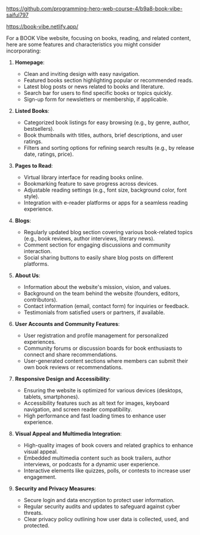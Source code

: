 <!--Code Link-->
https://github.com/programming-hero-web-course-4/b9a8-book-vibe-saiful797

<!--Live Link-->
https://book-vibe.netlify.app/

<!-- features and characteristics -->
For a BOOK Vibe website, focusing on books, reading, and related content, here are some features and characteristics you might consider incorporating:

1. **Homepage**:
   - Clean and inviting design with easy navigation.
   - Featured books section highlighting popular or recommended reads.
   - Latest blog posts or news related to books and literature.
   - Search bar for users to find specific books or topics quickly.
   - Sign-up form for newsletters or membership, if applicable.

2. **Listed Books**:
   - Categorized book listings for easy browsing (e.g., by genre, author, bestsellers).
   - Book thumbnails with titles, authors, brief descriptions, and user ratings.
   - Filters and sorting options for refining search results (e.g., by release date, ratings, price).

3. **Pages to Read**:
   - Virtual library interface for reading books online.
   - Bookmarking feature to save progress across devices.
   - Adjustable reading settings (e.g., font size, background color, font style).
   - Integration with e-reader platforms or apps for a seamless reading experience.

4. **Blogs**:
   - Regularly updated blog section covering various book-related topics (e.g., book reviews, author interviews, literary news).
   - Comment section for engaging discussions and community interaction.
   - Social sharing buttons to easily share blog posts on different platforms.

5. **About Us**:
   - Information about the website's mission, vision, and values.
   - Background on the team behind the website (founders, editors, contributors).
   - Contact information (email, contact form) for inquiries or feedback.
   - Testimonials from satisfied users or partners, if available.

6. **User Accounts and Community Features**:
   - User registration and profile management for personalized experiences.
   - Community forums or discussion boards for book enthusiasts to connect and share recommendations.
   - User-generated content sections where members can submit their own book reviews or recommendations.

7. **Responsive Design and Accessibility**:
   - Ensuring the website is optimized for various devices (desktops, tablets, smartphones).
   - Accessibility features such as alt text for images, keyboard navigation, and screen reader compatibility.
   - High performance and fast loading times to enhance user experience.

8. **Visual Appeal and Multimedia Integration**:
   - High-quality images of book covers and related graphics to enhance visual appeal.
   - Embedded multimedia content such as book trailers, author interviews, or podcasts for a dynamic user experience.
   - Interactive elements like quizzes, polls, or contests to increase user engagement.

9. **Security and Privacy Measures**:
    - Secure login and data encryption to protect user information.
    - Regular security audits and updates to safeguard against cyber threats.
    - Clear privacy policy outlining how user data is collected, used, and protected.